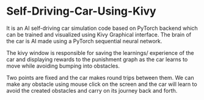 # Self-Driving-Car-Using-Kivy

It is an AI self-driving car simulation code based on PyTorch backend which can be trained and visualized using Kivy Graphical interface.
The brain of the car is AI made using a PyTorch sequential neural network. 

The kivy window is responsible for saving the learnings/ experience of the car and displaying rewards to the punishment graph as  the car learns to move while avoiding bumping into obstacles. 

Two points are fixed and the car makes round trips between them. We can make any obstacle using mouse click on the screen and the car will learn to avoid the created obstacles and carry on its journey back and forth.
